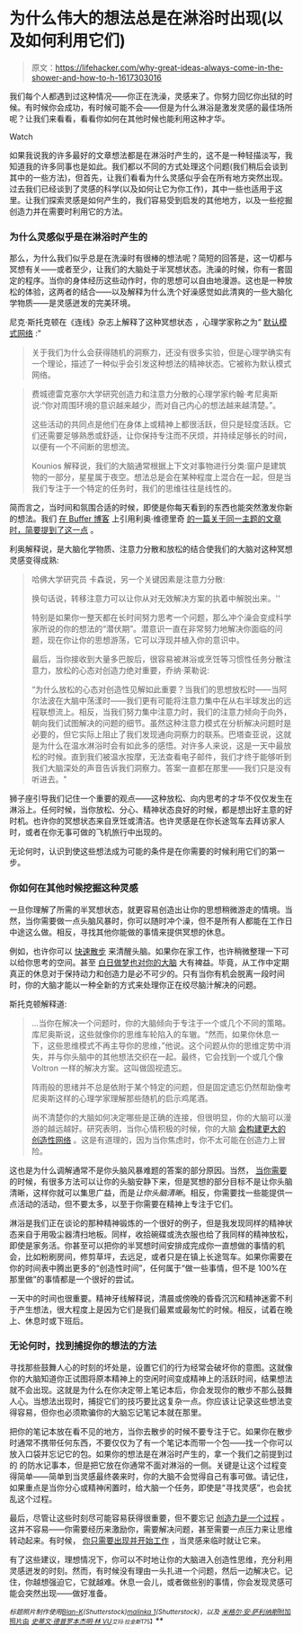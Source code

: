 # 为什么伟大的想法总是在淋浴时出现(以及如何利用它们)

> 原文：<https://lifehacker.com/why-great-ideas-always-come-in-the-shower-and-how-to-h-1617303016>

我们每个人都遇到过这种情况——你正在洗澡，灵感来了。你努力回忆你出狱的时候。有时候你会成功，有时候可能不会——但是为什么淋浴是激发灵感的最佳场所呢？让我们来看看，看看你如何在其他时候也能利用这种才华。

Watch

如果我说我的许多最好的文章想法都是在淋浴时产生的，这不是一种轻描淡写，我知道我的许多同事也是如此。我们都以不同的方式处理这个问题(我们稍后会谈到其中的一些方法)，但首先，让我们看看为什么灵感似乎会在所有地方突然出现。过去我们已经谈到了灵感的科学(以及如何让它为你工作)，其中一些也适用于这里。让我们探索灵感是如何产生的，我们容易受到启发的其他地方，以及一些挖掘创造力并在需要时利用它的方法。

### 为什么灵感似乎是在淋浴时产生的

那么，为什么我们似乎总是在洗澡时有很棒的想法呢？简短的回答是，这一切都与冥想有关——或者至少，让我们的大脑处于半冥想状态。洗澡的时候，你有一套固定的程序。当你的身体经历这些动作时，你的思想可以自由地漫游。这也是一种放松的体验，这两者的结合——以及解释为什么洗个好澡感觉如此清爽的一些大脑化学物质——是灵感迸发的完美环境。

尼克·斯托克顿在《连线》杂志上解释了这种冥想状态 ，心理学家称之为“ [默认模式网络](http://en.wikipedia.org/wiki/Default_mode_network) :”

> 关于我们为什么会获得随机的洞察力，还没有很多实验，但是心理学确实有一个理论，描述了一种似乎会引发这种想法的精神状态。它被称为默认模式网络。

> 费城德雷克塞尔大学研究创造力和注意力分散的心理学家约翰·考尼奥斯说:“你对周围环境的意识越来越少，而对自己内心的想法越来越清楚。”。
> 
> 这些活动的共同点是他们在身体上或精神上都很活跃，但只是轻度活跃。它们还需要足够熟悉或舒适，让你保持专注而不厌烦，并持续足够长的时间，以便有一个不间断的思想流。
> 
> Kounios 解释说，我们的大脑通常根据上下文对事物进行分类:窗户是建筑物的一部分，星星属于夜空。想法总是会在某种程度上混合在一起，但是当我们专注于一个特定的任务时，我们的思维往往是线性的。

简而言之，当时间和氛围合适的时候，即使是你每天看到的东西也能突然激发你新的想法。我们 [在 Buffer 博客](https://lifehacker.com/science-explains-why-our-best-ideas-come-in-the-shower-5987858) 上引用利奥·维德里奇 [的一篇关于同一主题的文章时，简要提到了这一点](http://blog.bufferapp.com/why-we-have-our-best-ideas-in-the-shower-the-science-of-creativity) 。

利奥解释说，是大脑化学物质、注意力分散和放松的结合使我们的大脑对这种冥想灵感变得成熟:

> 哈佛大学研究员 卡森说，另一个关键因素是注意力分散:
> 
> 换句话说，转移注意力可以让你从对无效解决方案的执着中解脱出来。''
> 
> 特别是如果你一整天都在长时间努力思考一个问题，那么冲个澡会变成科学家所说的你的想法的“潜伏期”。潜意识一直在非常努力地解决你面临的问题，现在你让你的思想游荡，它可以浮现并植入你的意识中。
> 
> 最后，当你接收到大量多巴胺后，很容易被淋浴或烹饪等习惯性任务分散注意力，放松的心态对创造力绝对重要，乔纳·莱勒说:
> 
> “为什么放松的心态对创造性见解如此重要？当我们的思想放松时——当阿尔法波在大脑中荡漾时——我们更有可能将注意力集中在从右半球发出的远程联想流上。相反，当我们努力集中注意力时，我们的注意力倾向于向外，朝向我们试图解决的问题的细节。虽然这种注意力模式在分析解决问题时是必要的，但它实际上阻止了我们发现通向洞察力的联系。巴塔查亚说，这就是为什么在温水淋浴时会有如此多的感悟。对许多人来说，这是一天中最放松的时候。直到我们被温水按摩，无法查看电子邮件，我们才终于能够听到我们大脑深处的声音告诉我们洞察力。答案一直都在那里——我们只是没有听进去。"

狮子座引导我们记住一个重要的观点——这种放松、向内思考的才华不仅仅发生在淋浴上。任何时候，当你放松、分心、精神状态良好的时候，都是想出好主意的好时机。也许你的冥想状态来自烹饪或清洁。也许灵感是在你长途驾车去拜访家人时，或者在你无事可做的飞机旅行中出现的。

无论何时，认识到使这些想法成为可能的条件是在你需要的时候利用它们的第一步。

### 你如何在其他时候挖掘这种灵感

一旦你理解了所需的半冥想状态，就更容易创造出让你的思想稍微游走的情境。当然，当你需要做一点头脑风暴时，你可以随时冲个澡，但不是所有人都能在工作日中途这么做。相反，寻找其他你能做的事情来提供冥想的休息。

例如，也许你可以 [快速散步](https://lifehacker.com/take-a-hike-to-boost-your-creativity-5969338) 来清醒头脑。如果你在家工作，也许稍微整理一下可以给你思考的空间。甚至 [白日做梦也对你的大脑](http://lifehacker.com/daydreaming-can-be-good-for-your-brain-5894782) 大有裨益。毕竟，从工作中定期真正的休息对于保持动力和创造力是必不可少的。只有当你有机会脱离一段时间时，你的大脑才能以一种全新的方式来处理你正在绞尽脑汁解决的问题。

斯托克顿解释道:

> ...当你在解决一个问题时，你的大脑倾向于专注于一个或几个不同的策略。库尼奥斯说，这些就像你的思维车轮陷入的车辙。“然而，如果你休息一下，这些思维模式不再主导你的思维，”他说。这个问题从你的思维定势中消失，并与你头脑中的其他想法交织在一起。最终，它会找到一个或几个像 Voltron 一样的解决方案。这叫做固视遗忘。
> 
> 阵雨般的思绪并不总是依附于某个特定的问题，但是固定遗忘仍然帮助像考尼奥斯这样的心理学家理解那些随机的启示鸡尾酒。
> 
> 尚不清楚你的大脑如何决定哪些是正确的连接，但很明显，你的大脑可以漫游的越远越好。研究表明，当你心情积极的时候，你的大脑 [会构建更大的创造性网络](http://www.psychologicalscience.org/index.php/news/releases/a-positive-mood-allows-your-brain-to-think-more-creatively.html) 。这是有道理的，因为当你焦虑时，你不太可能在创造力上冒险。

这也是为什么调解通常不是你头脑风暴难题的答案的部分原因。当然， [当你需要](https://lifehacker.com/three-quick-and-easy-ways-to-quiet-your-mind-5971173) 的时候，有很多方法可以让你的头脑安静下来，但是冥想的部分目标不是让你头脑清晰，这样你就可以集思广益，而是*让你头脑清晰*。相反，你需要找一些能提供一点活动的活动，但不要太多，以至于你需要在精神上专注于它们。

淋浴是我们正在谈论的那种精神锻炼的一个很好的例子，但是我发现同样的精神状态来自于用吸尘器清扫地板。同样，收拾碗碟或洗衣服也给了我同样的精神放松，即使是家务活。你甚至可以把你的半冥想时间安排成完成你一直想做的事情的机会，比如粉刷房间，修剪草坪，去远足，或者只是在镇上长途驾车。如果你需要在你的时间表中腾出更多的“创造性时间”，任何属于“做一些事情，但不是 100%在那里做”的事情都是一个很好的尝试。

一天中的时间也很重要。精神牙线解释说，清晨或傍晚的昏昏沉沉和精神迷雾不利于产生想法，很大程度上是因为它们是我们最累或最匆忙的时候。相反，试着在晚上、休息时或下班后。

### 无论何时，找到捕捉你的想法的方法

寻找那些鼓舞人心的时刻的坏处是，设置它们的行为经常会破坏你的意图。这就像你的大脑知道你正试图将原本精神上的空闲时间变成精神上的活跃时间，结果想法就不会出现。这就是为什么在你决定带上笔记本后，你会发现你的散步不那么鼓舞人心。当想法出现时，捕捉它们的技巧要比这复杂一点。你应该让记录这些想法变得容易，但你也必须欺骗你的大脑忘记笔记本就在那里。

把你的笔记本放在看不见的地方，当你去散步的时候不要专注于它。如果你在散步时通常不携带任何东西，不要仅仅为了有一个笔记本而带一个包——找一个你可以放入口袋并忘记它的包。如果你的想法是在淋浴时产生的，拿一个我们之前提到过的 的防水记事本，但是把它放在你通常不面对淋浴的一侧。关键是让这个过程变得简单——简单到当灵感最终袭来时，你的大脑不会觉得自己有事可做。请记住，如果重点是当你分心或精神闲置时，给大脑一个任务，即使是“寻找灵感”，也会扰乱这个过程。

最后，尽管让这些时刻尽可能容易获得很重要，但不要忘记 [创造力是一个过程](https://lifehacker.com/train-your-brain-to-think-like-a-creative-genius-1509738599) 。这并不容易——你需要经历来激励你，需要解决问题，甚至需要一点压力来让思维转动起来。有时候， [你只需要出现并开始工作](http://lifehacker.com/the-myth-of-creative-inspiration-great-artists-dont-w-1555399957) ，当灵感来临时就让它来。

有了这些建议，理想情况下，你可以不时地让你的大脑进入创造性思维，充分利用灵感迸发的时刻。然而，有时候没有理由一头扎进一个问题，然后一边解决它。记住，你越想强迫它，它就越难。休息一会儿，或者做些别的事情，你会发现灵感可能会突然出现——做好准备。

<small>*标题照片制作使用*</small>[<small>*Blan-K*</small>](http://www.shutterstock.com/pic.mhtml?id=188413157&src=id)<small>*(Shutterstock)*</small>[<small>*malinka 1*</small>](http://www.shutterstock.com/pic.mhtml?id=205536595&src=id)<small>*(Shutterstock)，以及*</small> [<small>*米格尔·安·萨利纳斯*附加照片由</small>](http://www.shutterstock.com/pic.mhtml?id=46364650&src=id) [<small>*史蒂文·德普罗*</small>](https://www.flickr.com/photos/stevendepolo/3761877701)<small></small>*[<small>*本杰明·林 VU*</small>](https://www.flickr.com/photos/falh/6226309403)<small></small>*<small><small>*艾玛·拉金斯*T75】</small></small>**